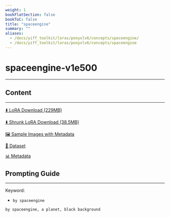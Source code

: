 ```yaml
---
weight: 1
bookFlatSection: false
bookToC: false
title: "spaceengine"
summary: ""
aliases:
  - /docs/yiff_toolkit/loras/ponyxlv6/concepts/spaceengine/
  - /docs/yiff_toolkit/loras/ponyxlv6/concepts/spaceengine
---
```


<!--markdownlint-disable MD025 MD033 -->

# spaceengine-v1e500

---

## Content

---

[⬇️ LoRA Download (229MB)](https://huggingface.co/k4d3/yiff_toolkit/resolve/main/ponyxl_loras/spaceengine-v1e500.safetensors?download=true)

[⬇️ Shrunk LoRA Download (38.5MB)](https://huggingface.co/k4d3/yiff_toolkit/resolve/main/ponyxl_loras_shrunk_2/spaceengine-v1e500_frockpt1_th-3.55.safetensors?download=true)

[🖼️ Sample Images with Metadata](https://huggingface.co/k4d3/yiff_toolkit/tree/main/static/{})

[📐 Dataset](https://huggingface.co/datasets/k4d3/furry/tree/main/by_spaceengine)

[📊 Metadata](https://huggingface.co/k4d3/yiff_toolkit/raw/main/ponyxl_loras/spaceengine-v1e500.json)

## Prompting Guide

---

Keyword:

- `by spaceengine`

```md
by spaceengine, a planet, black background
```
